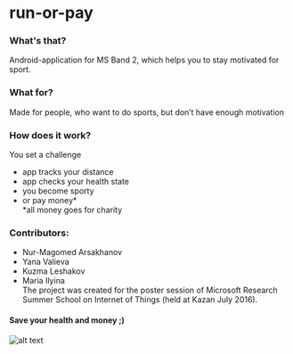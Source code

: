 # run-or-pay
### What's that?
Android-application for MS Band 2, which helps you to stay motivated for sport. 

### What for?
Made for people, who want to do sports, but don’t have enough motivation  

### How does it work?  
You set a challenge  
* app tracks your distance  
* app checks your health state  
* you become sporty  
* or pay money*  
*all money goes for charity  

### Contributors:  
* Nur-Magomed Arsakhanov
* Yana Valieva
* Kuzma Leshakov
* Maria Ilyina  
The project was created for the poster session of Microsoft Research Summer School on Internet of Things (held at Kazan July 2016).  

#### Save your health and money ;)  

![alt text](https://github.com/vJenny/run-or-pay/blob/master/L-1vf0DEJvM.jpg "Scheme")
